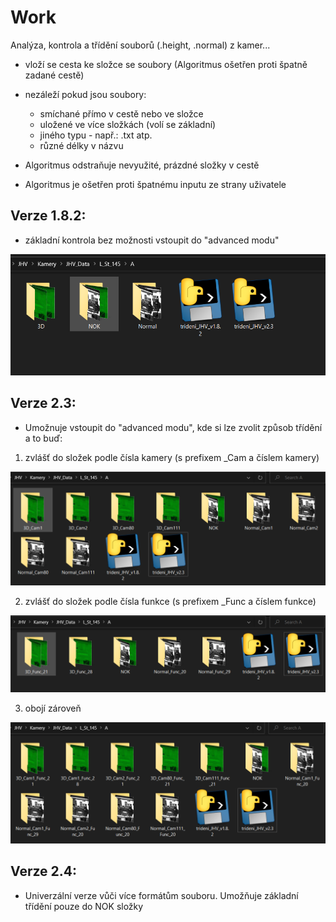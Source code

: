 # Work
Analýza, kontrola a třídění souborů (.height, .normal) z kamer...

- vloží se cesta ke složce se soubory (Algoritmus ošetřen proti špatně zadané cestě)
- nezáleží pokud jsou soubory: 
  - smíchané přímo v cestě nebo ve složce
  - uložené ve více složkách (volí se základní)
  - jiného typu - např.: .txt atp.
  - různé délky v názvu
                              
- Algoritmus odstraňuje nevyužité, prázdné složky v cestě
- Algoritmus je ošetřen proti špatnému inputu ze strany uživatele

## Verze 1.8.2:
- základní kontrola bez možnosti vstoupit do "advanced modu"

![ukázka verze 1.8.2](images/obrazek182.PNG)

## Verze 2.3:
- Umožnuje vstoupit do "advanced modu", kde si lze zvolit způsob třídění a to buď: 
1) zvlášť do složek podle čísla kamery (s prefixem _Cam a číslem kamery)

![ukázka verze 2.3-camera](images/23cam.PNG)

2) zvlášť do složek podle čísla funkce (s prefixem _Func a číslem funkce)

![ukázka verze 2.3-function](images/23func.PNG)

3) obojí zároveň

![ukázka verze 2.3-both](images/23both.PNG)

## Verze 2.4:
- Univerzální verze vůči více formátům souboru. Umožňuje základní třídění pouze do NOK složky
